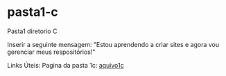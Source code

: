 # pasta1-c
 Pasta1 diretorio C

Inserir a seguinte mensagem:
"Estou aprendendo a criar sites e agora vou gerenciar meus respositórios!"

Links Úteis:
Pagina da pasta 1c: <a href="arquivo1-c.html" target="_blank" rel="external">aquivo1c</a>